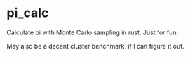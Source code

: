 # pi_calc

Calculate pi with Monte Carlo sampling in rust. Just for fun.

May also be a decent cluster benchmark, if I can figure it out.
